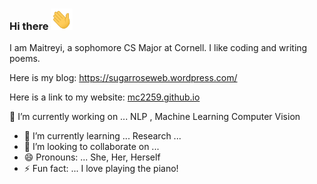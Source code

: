 ### Hi there  <img src="https://github.com/ABSphreak/ABSphreak/blob/master/gifs/Hi.gif" width="35px">
</hr>

 
I am Maitreyi, a sophomore CS Major at Cornell. I like coding and writing poems.

Here is my blog:
https://sugarroseweb.wordpress.com/


Here is a link to my website: [mc2259.github.io]( https://mc2259.github.io/)


🔭 I’m currently working on ... NLP , Machine Learning Computer Vision
- 🌱 I’m currently learning ...  Research ...
- 👯 I’m looking to collaborate on ... 
- 😄 Pronouns: ... She, Her, Herself
- ⚡ Fun fact: ... I love playing the piano!

